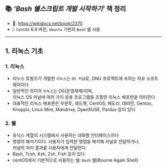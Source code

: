 


## :books: _**'Bash 쉘스크립트 개발 시작하기'**_ 책 정리
- 🔗: https://wikidocs.net/book/2370
- ℹ️: `CentOS` 6.9 버전, `Ubuntu` 기반의 `Bash` 쉘 사용
---
## 1. 리눅스 기초
### 1. 리눅스
- 리누스 토발즈가 개발한 `리눅스`는 `OS 커널`로, GNU 프로젝트에 속하는 자유 소프트웨어이다
- 일반적인 의미의 `리눅스`는 OS(운영체제)이며, <br>
  리눅스 OS 커널에 여러 가지 응용 프로그램을 조합한 리눅스 배포판을 의미한다
- 대표적인 리눅스 배포판은 우분투, 레드햇, CentOS, 페도라, 데비안, Gentoo, Knoppix, Linux Mint, Mandriva, OpenSUSE, Pardus 등이 있다

### 2. 쉘
- 유닉스 계열의 시스템에서 사용하는 대화형 인터페이스이다
- 명령어 해석기이다. 사용자가 입력한 명령을 해석해 커널로 전달하거나, <br>
커널의 처리 결과를 사용자에게 전달한다
- Bash, Tcsh, Ksh, Zsh, Fish 등이 있다
- centOS에서 기본적으로 사용하는 쉘: `Bash` 쉘(Bourne Again Shell)



